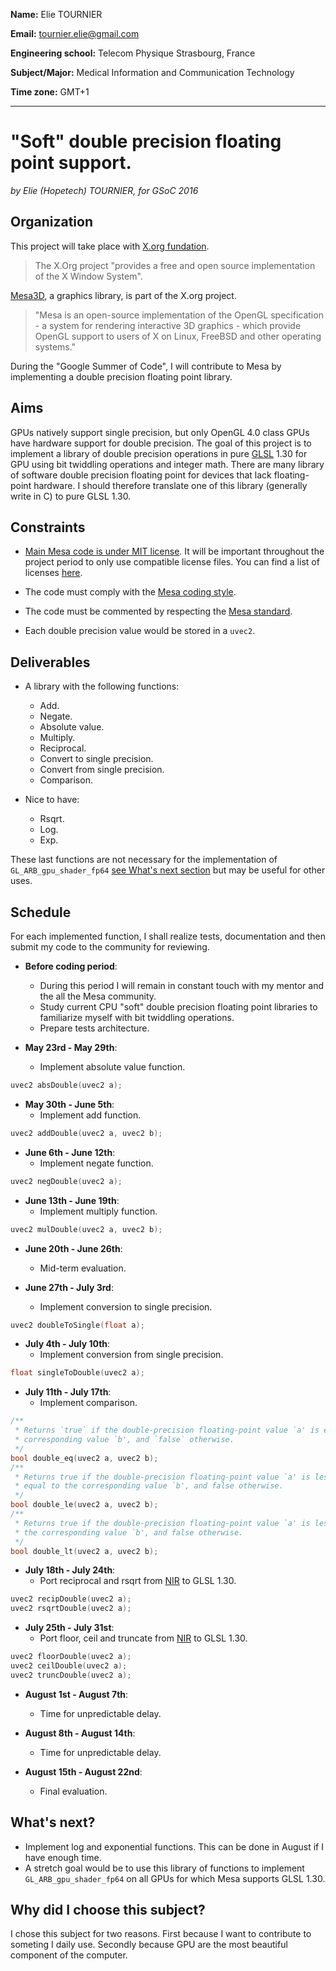 **Name:** Elie TOURNIER

**Email:** tournier.elie@gmail.com

**Engineering school:** Telecom Physique Strasbourg, France

**Subject/Major:**  Medical Information and Communication Technology

**Time zone:** GMT+1

---
# "Soft" double precision floating point support.

_by Elie (Hopetech) TOURNIER, for GSoC 2016_


## Organization

This project will take place with [X.org fundation](http://www.x.org/wiki/).
>The X.Org project "provides a free and open source implementation of the X Window System".

[Mesa3D](http://www.mesa3d.org/), a graphics library, is part of the X.org project.
>"Mesa is an open-source implementation of the OpenGL specification - a system for rendering interactive 3D graphics - which provide OpenGL support to users of X on Linux, FreeBSD and other operating systems."

During the "Google Summer of Code", I will contribute to Mesa by implementing a double precision floating point library.

## Aims

GPUs natively support single precision, but only OpenGL 4.0 class GPUs have hardware support for double precision.
The goal of this project is to implement a library of double precision operations in pure [GLSL](https://www.opengl.org/documentation/glsl/) 1.30 for GPU using bit twiddling operations and integer math.
There are many library of software double precision floating point for devices that lack floating-point hardware.
I should therefore translate one of this library (generally write in C) to pure GLSL 1.30.

## Constraints

 - [Main Mesa code is under MIT license](http://www.mesa3d.org/license.html). It will be important throughout the project period to only use compatible license files.
 You can find a list of licenses [here](https://spdx.org/licenses/).
 
 - The code must comply with the [Mesa coding style](http://www.mesa3d.org/devinfo.html#style).
  
 - The code must be commented by respecting the [Mesa standard](http://www.mesa3d.org/sourcedocs.html).

 - Each double precision value would be stored in a `uvec2`.


## Deliverables

 - A library with the following functions:
    - Add.
    - Negate.
    - Absolute value.
    - Multiply.
    - Reciprocal.
    - Convert to single precision.
    - Convert from single precision.
    - Comparison.

- Nice to have:
    - Rsqrt.
    - Log.
    - Exp.

These last functions are not necessary for the implementation of `GL_ARB_gpu_shader_fp64` [see What's next section](#whats-next) but may be useful for other uses.


## Schedule

For each implemented function, I shall realize tests, documentation and then submit my code to the community for reviewing.


- **Before coding period**:
    - During this period I will remain in constant touch with my mentor and the all the Mesa community.
    - Study current CPU "soft" double precision floating point libraries to familiarize myself with bit twiddling operations.
    - Prepare tests architecture.


- **May 23rd - May 29th**:
    - Implement absolute value function.
```C
uvec2 absDouble(uvec2 a);
```


- **May 30th - June 5th**:
    - Implement add function.
```C
uvec2 addDouble(uvec2 a, uvec2 b);
```


- **June 6th - June 12th**:
    - Implement negate function.
```C
uvec2 negDouble(uvec2 a);
```


- **June 13th - June 19th**:
    - Implement multiply function.
```C
uvec2 mulDouble(uvec2 a, uvec2 b);
```


- **June 20th - June 26th**:
    - Mid-term evaluation.



- **June 27th - July 3rd**:
    - Implement conversion to single precision.
```C
uvec2 doubleToSingle(float a);
```


- **July 4th - July 10th**:
    - Implement conversion from single precision.
```C
float singleToDouble(uvec2 a);
```


- **July 11th - July 17th**:
    - Implement comparison.
```C
/**
 * Returns `true` if the double-precision floating-point value `a' is equal to the
 * corresponding value `b', and `false` otherwise.
 */
bool double_eq(uvec2 a, uvec2 b);
/**
 * Returns true if the double-precision floating-point value `a' is less than or
 * equal to the corresponding value `b', and false otherwise.
 */
bool double_le(uvec2 a, uvec2 b);
/**
 * Returns true if the double-precision floating-point value `a' is less than
 * the corresponding value `b', and false otherwise.
 */
bool double_lt(uvec2 a, uvec2 b);
```


- **July 18th - July 24th**:
    - Port reciprocal and rsqrt from [NIR](https://github.com/Igalia/mesa/blob/i965-fp64/src/compiler/nir/nir_lower_double_ops.c) to GLSL 1.30.
```C
uvec2 recipDouble(uvec2 a);
uvec2 rsqrtDouble(uvec2 a);
```


- **July 25th - July 31st**:
    - Port floor, ceil and truncate from [NIR](https://github.com/Igalia/mesa/blob/i965-fp64/src/compiler/nir/nir_lower_double_ops.c) to GLSL 1.30.
```C
uvec2 floorDouble(uvec2 a);
uvec2 ceilDouble(uvec2 a);
uvec2 truncDouble(uvec2 a);
```


- **August 1st - August 7th**:
    - Time for unpredictable delay.


- **August 8th - August 14th**:
    - Time for unpredictable delay.


- **August 15th - August 22nd**:
    - Final evaluation.


## What's next?

- Implement log and exponential functions. This can be done in August if I have enough time.
- A stretch goal would be to use this library of functions to implement `GL_ARB_gpu_shader_fp64` on all GPUs for which Mesa supports GLSL 1.30.


## Why did I choose this subject?

I chose this subject for two reasons.
First because I want to contribute to someting I daily use.
Secondly because GPU are the most beautiful component of the computer.
